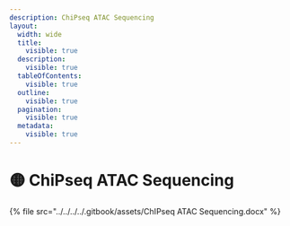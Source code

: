 ```yaml
---
description: ChiPseq ATAC Sequencing
layout:
  width: wide
  title:
    visible: true
  description:
    visible: true
  tableOfContents:
    visible: true
  outline:
    visible: true
  pagination:
    visible: true
  metadata:
    visible: true
---
```


# 🟡 ChiPseq ATAC Sequencing



{% file src="../../../../.gitbook/assets/ChIPseq ATAC Sequencing.docx" %}

